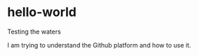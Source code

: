 # hello-world
Testing the waters

I am trying to understand the Github platform and how to use it. 
